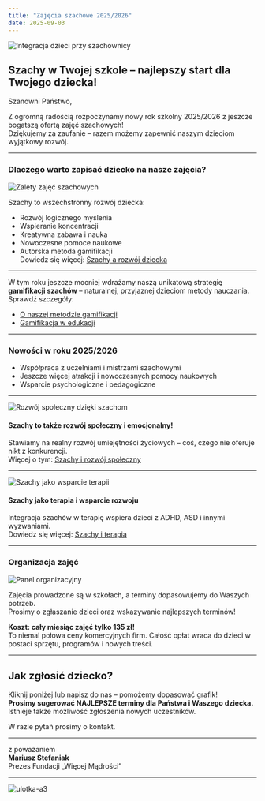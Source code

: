 ```yaml
---
title: "Zajęcia szachowe 2025/2026"
date: 2025-09-03
---
```


![Integracja dzieci przy szachownicy](/uploads/chess_razem.png)

## Szachy w Twojej szkole – najlepszy start dla Twojego dziecka!

Szanowni Państwo,

Z ogromną radością rozpoczynamy nowy rok szkolny 2025/2026 z jeszcze bogatszą ofertą zajęć szachowych!  
Dziękujemy za zaufanie – razem możemy zapewnić naszym dzieciom wyjątkowy rozwój.

---

### Dlaczego warto zapisać dziecko na nasze zajęcia?

![Zalety zajęć szachowych](/uploads/chess_zalety.png)

Szachy to wszechstronny rozwój dziecka:  
- Rozwój logicznego myślenia
- Wspieranie koncentracji
- Kreatywna zabawa i nauka
- Nowoczesne pomoce naukowe
- Autorska metoda gamifikacji  
Dowiedz się więcej: [Szachy a rozwój dziecka](https://szachy.audycje.com.pl/posts/rozwija/)

---

W tym roku jeszcze mocniej wdrażamy naszą unikatową strategię **gamifikacji szachów** – naturalnej, przyjaznej dzieciom metody nauczania.  
Sprawdź szczegóły:  
- [O naszej metodzie gamifikacji](https://szachy.audycje.com.pl/posts/gamifikacja/)  
- [Gamifikacja w edukacji](https://blog.crp.wroclaw.pl/gamifikacja-w-edukacji-jak-uczyc-sie-przez-zabawe/)

---

### Nowości w roku 2025/2026

- Współpraca z uczelniami i mistrzami szachowymi
- Jeszcze więcej atrakcji i nowoczesnych pomocy naukowych
- Wsparcie psychologiczne i pedagogiczne

---

![Rozwój społeczny dzięki szachom](/uploads/chess_social.png)

#### Szachy to także rozwój społeczny i emocjonalny!

Stawiamy na realny rozwój umiejętności życiowych – coś, czego nie oferuje nikt z konkurencji.  
Więcej o tym: [Szachy i rozwój społeczny](https://szachy.audycje.com.pl/posts/social/)

---

![Szachy jako wsparcie terapii](/uploads/chess_therapy.png)

#### Szachy jako terapia i wsparcie rozwoju

Integracja szachów w terapię wspiera dzieci z ADHD, ASD i innymi wyzwaniami.  
Dowiedz się więcej: [Szachy i terapia](https://szachy.audycje.com.pl/posts/terapia/)

---

### Organizacja zajęć

![Panel organizacyjny](/uploads/chess_panel.png)

Zajęcia prowadzone są w szkołach, a terminy dopasowujemy do Waszych potrzeb.  
Prosimy o zgłaszanie dzieci oraz wskazywanie najlepszych terminów!

**Koszt: cały miesiąc zajęć tylko 135 zł!**  
To niemal połowa ceny komercyjnych firm. Całość opłat wraca do dzieci w postaci sprzętu, programów i nowych treści.

---

## Jak zgłosić dziecko?

Kliknij poniżej lub napisz do nas – pomożemy dopasować grafik!  
**Prosimy sugerować NAJLEPSZE terminy dla Państwa i Waszego dziecka.**  
Istnieje także możliwość zgłoszenia nowych uczestników.

W razie pytań prosimy o kontakt.

---

z poważaniem  
**Mariusz Stefaniak**  
Prezes Fundacji „Więcej Mądrości”

---

![ulotka-a3](/uploads/ulotka3.png)
